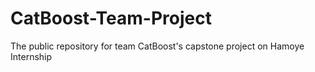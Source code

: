 # CatBoost-Team-Project
The public repository for team CatBoost's capstone project on Hamoye Internship
